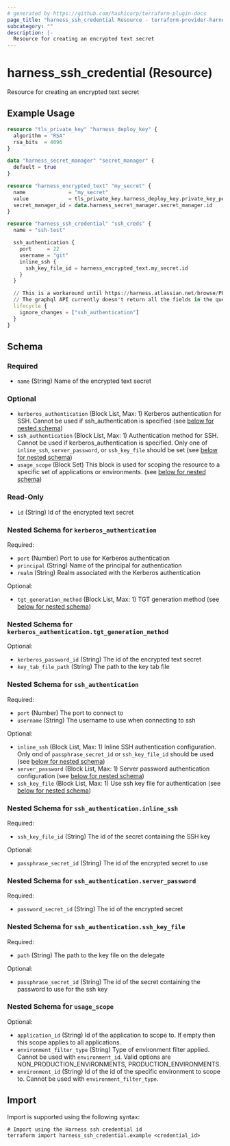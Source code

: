 ```yaml
---
# generated by https://github.com/hashicorp/terraform-plugin-docs
page_title: "harness_ssh_credential Resource - terraform-provider-harness"
subcategory: ""
description: |-
  Resource for creating an encrypted text secret
---
```


# harness_ssh_credential (Resource)

Resource for creating an encrypted text secret

## Example Usage

```terraform
resource "tls_private_key" "harness_deploy_key" {
  algorithm = "RSA"
  rsa_bits  = 4096
}

data "harness_secret_manager" "secret_manager" {
  default = true
}

resource "harness_encrypted_text" "my_secret" {
  name              = "my_secret"
  value             = tls_private_key.harness_deploy_key.private_key_pem
  secret_manager_id = data.harness_secret_manager.secret_manager.id
}

resource "harness_ssh_credential" "ssh_creds" {
  name = "ssh-test"

  ssh_authentication {
    port     = 22
    username = "git"
    inline_ssh {
      ssh_key_file_id = harness_encrypted_text.my_secret.id
    }
  }

  // This is a workaround until https://harness.atlassian.net/browse/PL-17967 is resolved
  // The graphql API currently doesn't return all the fields in the query.
  lifecycle {
    ignore_changes = ["ssh_authentication"]
  }
}
```

<!-- schema generated by tfplugindocs -->
## Schema

### Required

- `name` (String) Name of the encrypted text secret

### Optional

- `kerberos_authentication` (Block List, Max: 1) Kerberos authentication for SSH. Cannot be used if ssh_authentication is specified (see [below for nested schema](#nestedblock--kerberos_authentication))
- `ssh_authentication` (Block List, Max: 1) Authentication method for SSH. Cannot be used if kerberos_authentication is specified. Only one of `inline_ssh`, `server_password`, or `ssh_key_file` should be set (see [below for nested schema](#nestedblock--ssh_authentication))
- `usage_scope` (Block Set) This block is used for scoping the resource to a specific set of applications or environments. (see [below for nested schema](#nestedblock--usage_scope))

### Read-Only

- `id` (String) Id of the encrypted text secret

<a id="nestedblock--kerberos_authentication"></a>
### Nested Schema for `kerberos_authentication`

Required:

- `port` (Number) Port to use for Kerberos authentication
- `principal` (String) Name of the principal for authentication
- `realm` (String) Realm associated with the Kerberos authentication

Optional:

- `tgt_generation_method` (Block List, Max: 1) TGT generation method (see [below for nested schema](#nestedblock--kerberos_authentication--tgt_generation_method))

<a id="nestedblock--kerberos_authentication--tgt_generation_method"></a>
### Nested Schema for `kerberos_authentication.tgt_generation_method`

Optional:

- `kerberos_password_id` (String) The id of the encrypted text secret
- `key_tab_file_path` (String) The path to the key tab file



<a id="nestedblock--ssh_authentication"></a>
### Nested Schema for `ssh_authentication`

Required:

- `port` (Number) The port to connect to
- `username` (String) The username to use when connecting to ssh

Optional:

- `inline_ssh` (Block List, Max: 1) Inline SSH authentication configuration. Only ond of `passphrase_secret_id` or `ssh_key_file_id` should be used (see [below for nested schema](#nestedblock--ssh_authentication--inline_ssh))
- `server_password` (Block List, Max: 1) Server password authentication configuration (see [below for nested schema](#nestedblock--ssh_authentication--server_password))
- `ssh_key_file` (Block List, Max: 1) Use ssh key file for authentication (see [below for nested schema](#nestedblock--ssh_authentication--ssh_key_file))

<a id="nestedblock--ssh_authentication--inline_ssh"></a>
### Nested Schema for `ssh_authentication.inline_ssh`

Required:

- `ssh_key_file_id` (String) The id of the secret containing the SSH key

Optional:

- `passphrase_secret_id` (String) The id of the encrypted secret to use


<a id="nestedblock--ssh_authentication--server_password"></a>
### Nested Schema for `ssh_authentication.server_password`

Required:

- `password_secret_id` (String) The id of the encrypted secret


<a id="nestedblock--ssh_authentication--ssh_key_file"></a>
### Nested Schema for `ssh_authentication.ssh_key_file`

Required:

- `path` (String) The path to the key file on the delegate

Optional:

- `passphrase_secret_id` (String) The id of the secret containing the password to use for the ssh key



<a id="nestedblock--usage_scope"></a>
### Nested Schema for `usage_scope`

Optional:

- `application_id` (String) Id of the application to scope to. If empty then this scope applies to all applications.
- `environment_filter_type` (String) Type of environment filter applied. Cannot be used with `environment_id`. Valid options are NON_PRODUCTION_ENVIRONMENTS, PRODUCTION_ENVIRONMENTS.
- `environment_id` (String) Id of the id of the specific environment to scope to. Cannot be used with `environment_filter_type`.

## Import

Import is supported using the following syntax:

```shell
# Import using the Harness ssh credential id
terraform import harness_ssh_credential.example <credential_id>
```
